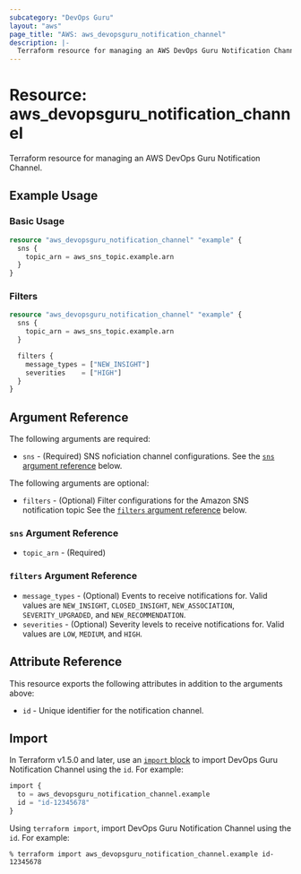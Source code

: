 ```yaml
---
subcategory: "DevOps Guru"
layout: "aws"
page_title: "AWS: aws_devopsguru_notification_channel"
description: |-
  Terraform resource for managing an AWS DevOps Guru Notification Channel.
---
```

# Resource: aws_devopsguru_notification_channel

Terraform resource for managing an AWS DevOps Guru Notification Channel.

## Example Usage

### Basic Usage

```terraform
resource "aws_devopsguru_notification_channel" "example" {
  sns {
    topic_arn = aws_sns_topic.example.arn
  }
}
```

### Filters

```terraform
resource "aws_devopsguru_notification_channel" "example" {
  sns {
    topic_arn = aws_sns_topic.example.arn
  }

  filters {
    message_types = ["NEW_INSIGHT"]
    severities    = ["HIGH"]
  }
}
```

## Argument Reference

The following arguments are required:

* `sns` - (Required) SNS noficiation channel configurations. See the [`sns` argument reference](#sns-argument-reference) below.

The following arguments are optional:

* `filters` - (Optional) Filter configurations for the Amazon SNS notification topic  See the [`filters` argument reference](#filters-argument-reference) below.

### `sns` Argument Reference

* `topic_arn` - (Required)

### `filters` Argument Reference

* `message_types` - (Optional) Events to receive notifications for. Valid values are `NEW_INSIGHT`, `CLOSED_INSIGHT`, `NEW_ASSOCIATION`, `SEVERITY_UPGRADED`, and `NEW_RECOMMENDATION`.
* `severities` - (Optional) Severity levels to receive notifications for. Valid values are `LOW`, `MEDIUM`, and `HIGH`.

## Attribute Reference

This resource exports the following attributes in addition to the arguments above:

* `id` - Unique identifier for the notification channel.

## Import

In Terraform v1.5.0 and later, use an [`import` block](https://developer.hashicorp.com/terraform/language/import) to import DevOps Guru Notification Channel using the `id`. For example:

```terraform
import {
  to = aws_devopsguru_notification_channel.example
  id = "id-12345678"
}
```

Using `terraform import`, import DevOps Guru Notification Channel using the `id`. For example:

```console
% terraform import aws_devopsguru_notification_channel.example id-12345678
```
